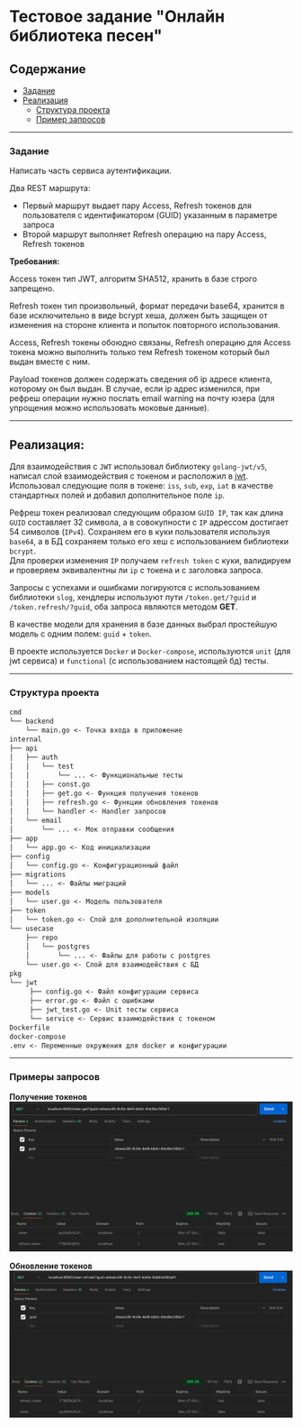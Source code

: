 # Тестовое задание "Онлайн библиотека песен"

## Содержание
- [Задание](#задание)
- [Реализация](#реализация)
    - [Структура проекта](#структура-проекта)
    - [Пример запросов](#примеры-запросов)

___
### Задание

Написать часть сервиса аутентификации.

Два REST маршрута:

- Первый маршрут выдает пару Access, Refresh токенов для пользователя с идентификатором (GUID) указанным в параметре запроса
- Второй маршрут выполняет Refresh операцию на пару Access, Refresh токенов

**Требования:**

Access токен тип JWT, алгоритм SHA512, хранить в базе строго запрещено.

Refresh токен тип произвольный, формат передачи base64, хранится в базе исключительно в виде bcrypt хеша, должен быть защищен от изменения на стороне клиента и попыток повторного использования.

Access, Refresh токены обоюдно связаны, Refresh операцию для Access токена можно выполнить только тем Refresh токеном который был выдан вместе с ним.

Payload токенов должен содержать сведения об ip адресе клиента, которому он был выдан. В случае, если ip адрес изменился, при рефреш операции нужно послать email warning на почту юзера (для упрощения можно использовать моковые данные).

___
## Реализация:
Для взаимодействия с ```JWT``` использовал библиотеку ```golang-jwt/v5```, написал слой взаимодействия с токеном и расположил в [jwt](./pkg/jwt).
Использовал следующие поля в токене: ```iss```, ```sub```, ```exp```, ```iat``` в качестве стандартных полей и добавил дополнительное поле ```ip```. <br>

Рефреш токен реализовал следующим образом ```GUID IP```, так как длина ```GUID``` составляет 32 символа, а в совокупности с ```IP``` адрессом достигает 54 символов (```IPv4```).
Сохраняем его в куки пользователя используя ```base64```, а в БД сохраняем только его хеш с использованием библиотеки ```bcrypt```. <br>
Для проверки изменения ```IP``` получаем ```refresh token``` с куки, валидируем и проверяем эквивалентны ли ```ip``` с токена и с заголовка запроса.

Запросы с успехами и ошибками логируются с использованием библиотеки ```slog```, хендлеры используют пути ```/token.get/?guid``` и ```/token.refresh/?guid```, оба запроса являются методом **GET**.

В качестве модели для хранения в базе данных выбрал простейшую модель с одним полем: ```guid``` + ```token```.

В проекте используется ```Docker``` и ```Docker-compose```, используются ```unit``` (для jwt сервиса) и ```functional``` (с использованием настоящей бд) тесты.
___
### Структура проекта
```
cmd
└── backend
    └── main.go <- Точка входа в приложение
internal
├── api
│   ├── auth
│   │   └── test
│   │       └── ... <- Функциональные тесты
│   │   ├── const.go 
│   │   ├── get.go <- Функция получения токенов
│   │   ├── refresh.go <- Функции обновления токенов
│   │   └── handler <- Handler запросов
│   └── email
│       └── ... <- Мок отправки сообщения
├── app
│   └── app.go <- Код инициализации
├── config
│   └── config.go <- Конфигурационный файл
├── migrations
│   └── ... <- Файлы миграций
├── models
│   └── user.go <- Модель пользователя
├── token
│   └── token.go <- Слой для дополнительной изоляции
└── usecase
    ├── repo
    │   └── postgres
    │       └── ... <- Файлы для работы с postgres
    └── user.go <- Слой для взаимодействия с БД   
pkg
└── jwt
     ├── config.go <- Файл конфигурации сервиса
     ├── error.go <- Файл с ошибками
     ├── jwt_test.go <- Unit тесты сервиса
     └── service <- Сервис взаимодействия с токеном
Dockerfile
docker-compose
.env <- Переменные окружения для docker и конфигурации
```
___

### Примеры запросов
**Получение токенов**
![img.png](images/get.png)

**Обновление токенов**
![img.png](images/refresh.png)
